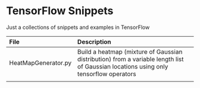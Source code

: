 # TensorFlow Snippets
Just a collections of snippets and examples in TensorFlow

| File     | Description |
| :---         |     :---      |
| HeatMapGenerator.py  |  Build a heatmap (mixture of Gaussian distribution) from a variable length list of Gaussian locations using only tensorflow operators    |
|     |           |
